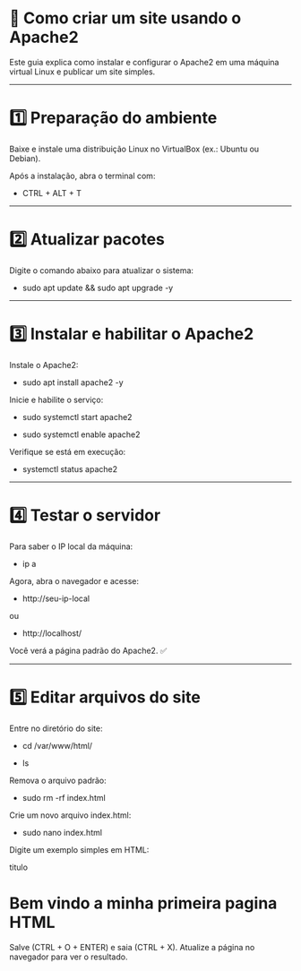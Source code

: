# 🚀 Como criar um site usando o Apache2

Este guia explica como instalar e configurar o Apache2 em uma máquina virtual Linux e publicar um site simples.

---

# 1️⃣ Preparação do ambiente

Baixe e instale uma distribuição Linux no VirtualBox (ex.: Ubuntu ou Debian).

Após a instalação, abra o terminal com:
- CTRL + ALT + T

---

# 2️⃣ Atualizar pacotes

Digite o comando abaixo para atualizar o sistema:

- sudo apt update && sudo apt upgrade -y

---

# 3️⃣ Instalar e habilitar o Apache2

Instale o Apache2:

- sudo apt install apache2 -y


Inicie e habilite o serviço:

- sudo systemctl start apache2
  
- sudo systemctl enable apache2


Verifique se está em execução:

- systemctl status apache2

---

# 4️⃣ Testar o servidor

Para saber o IP local da máquina:

- ip a


Agora, abra o navegador e acesse:

- http://seu-ip-local
  
ou

- http://localhost/

Você verá a página padrão do Apache2. ✅

---

# 5️⃣ Editar arquivos do site

Entre no diretório do site:

- cd /var/www/html/
  
- ls

Remova o arquivo padrão:

- sudo rm -rf index.html

Crie um novo arquivo index.html:

- sudo nano index.html

Digite um exemplo simples em HTML:

<html>
<head><tittle>titulo</tittle>
</head>
<body>
<h1>Bem vindo a minha primeira pagina HTML</h1>
</body>
</html>

Salve (CTRL + O + ENTER) e saia (CTRL + X).
Atualize a página no navegador para ver o resultado.
